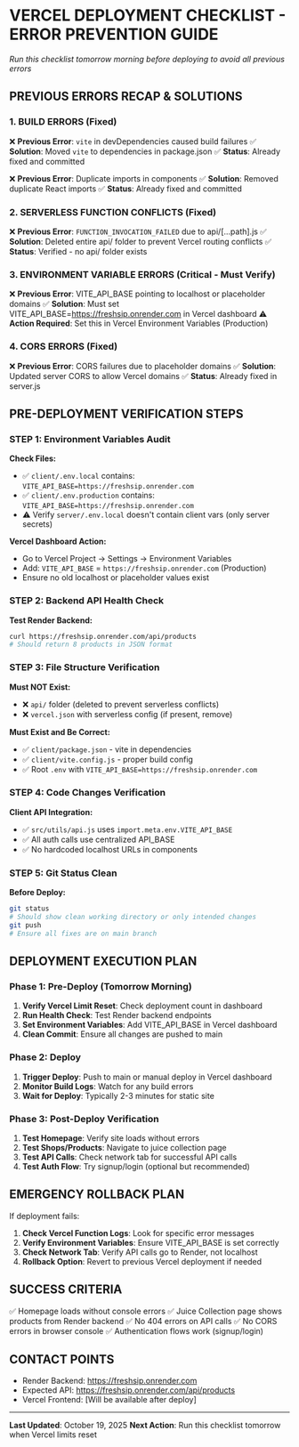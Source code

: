# VERCEL DEPLOYMENT CHECKLIST - ERROR PREVENTION GUIDE
*Run this checklist tomorrow morning before deploying to avoid all previous errors*

## PREVIOUS ERRORS RECAP & SOLUTIONS

### 1. BUILD ERRORS (Fixed)
❌ **Previous Error**: `vite` in devDependencies caused build failures
✅ **Solution**: Moved `vite` to dependencies in package.json
✅ **Status**: Already fixed and committed

❌ **Previous Error**: Duplicate imports in components
✅ **Solution**: Removed duplicate React imports
✅ **Status**: Already fixed and committed

### 2. SERVERLESS FUNCTION CONFLICTS (Fixed)
❌ **Previous Error**: `FUNCTION_INVOCATION_FAILED` due to api/[...path].js
✅ **Solution**: Deleted entire api/ folder to prevent Vercel routing conflicts
✅ **Status**: Verified - no api/ folder exists

### 3. ENVIRONMENT VARIABLE ERRORS (Critical - Must Verify)
❌ **Previous Error**: VITE_API_BASE pointing to localhost or placeholder domains
✅ **Solution**: Must set VITE_API_BASE=https://freshsip.onrender.com in Vercel dashboard
⚠️ **Action Required**: Set this in Vercel Environment Variables (Production)

### 4. CORS ERRORS (Fixed)
❌ **Previous Error**: CORS failures due to placeholder domains
✅ **Solution**: Updated server CORS to allow Vercel domains
✅ **Status**: Already fixed in server.js

## PRE-DEPLOYMENT VERIFICATION STEPS

### STEP 1: Environment Variables Audit
**Check Files:**
- ✅ `client/.env.local` contains: `VITE_API_BASE=https://freshsip.onrender.com`
- ✅ `client/.env.production` contains: `VITE_API_BASE=https://freshsip.onrender.com`
- ⚠️ Verify `server/.env.local` doesn't contain client vars (only server secrets)

**Vercel Dashboard Action:**
- Go to Vercel Project → Settings → Environment Variables
- Add: `VITE_API_BASE` = `https://freshsip.onrender.com` (Production)
- Ensure no old localhost or placeholder values exist

### STEP 2: Backend API Health Check
**Test Render Backend:**
```bash
curl https://freshsip.onrender.com/api/products
# Should return 8 products in JSON format
```

### STEP 3: File Structure Verification
**Must NOT Exist:**
- ❌ `api/` folder (deleted to prevent serverless conflicts)
- ❌ `vercel.json` with serverless config (if present, remove)

**Must Exist and Be Correct:**
- ✅ `client/package.json` - vite in dependencies
- ✅ `client/vite.config.js` - proper build config
- ✅ Root `.env` with `VITE_API_BASE=https://freshsip.onrender.com`

### STEP 4: Code Changes Verification
**Client API Integration:**
- ✅ `src/utils/api.js` uses `import.meta.env.VITE_API_BASE`
- ✅ All auth calls use centralized API_BASE
- ✅ No hardcoded localhost URLs in components

### STEP 5: Git Status Clean
**Before Deploy:**
```bash
git status
# Should show clean working directory or only intended changes
git push
# Ensure all fixes are on main branch
```

## DEPLOYMENT EXECUTION PLAN

### Phase 1: Pre-Deploy (Tomorrow Morning)
1. **Verify Vercel Limit Reset**: Check deployment count in dashboard
2. **Run Health Check**: Test Render backend endpoints
3. **Set Environment Variables**: Add VITE_API_BASE in Vercel dashboard
4. **Clean Commit**: Ensure all changes are pushed to main

### Phase 2: Deploy
1. **Trigger Deploy**: Push to main or manual deploy in Vercel dashboard
2. **Monitor Build Logs**: Watch for any build errors
3. **Wait for Deploy**: Typically 2-3 minutes for static site

### Phase 3: Post-Deploy Verification
1. **Test Homepage**: Verify site loads without errors
2. **Test Shops/Products**: Navigate to juice collection page
3. **Test API Calls**: Check network tab for successful API calls
4. **Test Auth Flow**: Try signup/login (optional but recommended)

## EMERGENCY ROLLBACK PLAN
If deployment fails:
1. **Check Vercel Function Logs**: Look for specific error messages
2. **Verify Environment Variables**: Ensure VITE_API_BASE is set correctly
3. **Check Network Tab**: Verify API calls go to Render, not localhost
4. **Rollback Option**: Revert to previous Vercel deployment if needed

## SUCCESS CRITERIA
✅ Homepage loads without console errors
✅ Juice Collection page shows products from Render backend
✅ No 404 errors on API calls
✅ No CORS errors in browser console
✅ Authentication flows work (signup/login)

## CONTACT POINTS
- Render Backend: https://freshsip.onrender.com
- Expected API: https://freshsip.onrender.com/api/products
- Vercel Frontend: [Will be available after deploy]

---
**Last Updated**: October 19, 2025
**Next Action**: Run this checklist tomorrow when Vercel limits reset
